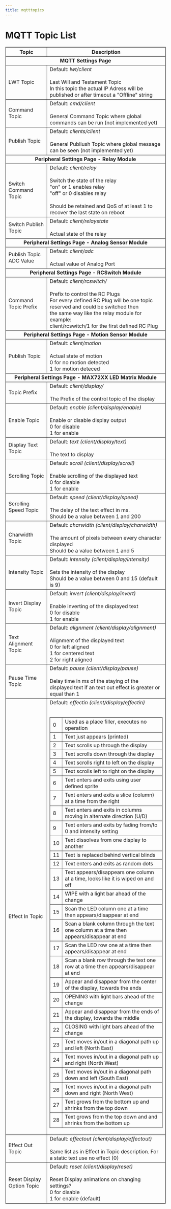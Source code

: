 ```yaml
---
title: mqtttopics
---
```

# MQTT Topic List
<table border="1" align="center" width="80%">
<tr><th>Topic</th><th>Description</th></tr>
<tr><td colspan="2"><center><b>MQTT Settings Page</b></center></td></tr>
<tr><td>LWT Topic</td><td>Default: <i>lwt/client</i><br><br>Last Will and Testament Topic<br>In this topic the actual IP Adress will be published or after timeout a "Offline" string</td></tr>
<tr><td>Command Topic</td><td>Default: <i>cmd/client</i><br><br>General Command Topic where global commands can be run (not implemented yet)</td></tr>
<tr><td>Publish Topic</td><td>Default: <i>clients/client</i><br><br>General Publiush Topic where global message can be seen (not implemented yet)</td></tr>
<tr><td colspan="2"><center><b>Peripheral Settings Page - Relay Module</b></center></td></tr>
<tr><td>Switch Command Topic</td><td>Default: <i>client/relay</i><br><br>Switch the state of the relay<br>"on" or 1 enables relay<br>"off" or 0 disables relay<br><br>Should be retained and QoS of at least 1 to recover the last state on reboot</td></tr>
<tr><td>Switch Publish Topic</td><td>Default: <i>client/relaystate</i><br><br>Actual state of the relay</td></tr>
<tr><td colspan="2"><center><b>Peripheral Settings Page - Analog Sensor Module</b></center></td></tr>
<tr><td>Publish Topic ADC Value</td><td>Default: <i>client/adc</i><br><br>Actual value of Analog Port</td></tr>
<tr><td colspan="2"><center><b>Peripheral Settings Page - RCSwitch Module</b></center></td></tr>
<tr><td>Command Topic Prefix</td><td>Default: <i>client/rcswitch/</i><br><br>Prefix to control the RC Plugs<br>For every defined RC Plug will be one topic reserved and could be switched then<br>the same way like the relay module for example:<br>client/rcswitch/1 for the first defined RC Plug</td></tr>
<tr><td colspan="2"><center><b>Peripheral Settings Page - Motion Sensor Module</b></center></td></tr>
<tr><td>Publish Topic</td><td>Default: <i>client/motion</i><br><br>Actual state of motion<br>0 for no motion detected<br>1 for motion deteced</td></tr>
<tr><td colspan="2"><center><b>Peripheral Settings Page - MAX72XX LED Matrix Module</b></center></td></tr>
<tr><td>Topic Prefix</td><td>Default: <i>client/display/</i><br><br>The Prefix of the control topic of the display</td></tr>
<tr><td>Enable Topic</td><td>Default: <i>enable (client/display/enable)</i><br><br>Enable or disable display output<br>0 for disable<br>1 for enable</td></tr>
<tr><td>Display Text Topic</td><td>Default: <i>text (client/display/text)</i><br><br>The text to display</td></tr>
<tr><td>Scrolling Topic</td><td>Default: <i>scroll (client/display/scroll)</i><br><br>Enable scrolling of the displayed text<br>0 for disable<br>1 for enable</td></tr>
<tr><td>Scrolling Speed Topic</td><td>Default: <i>speed (client/display/speed)</i><br><br>The delay of the text effect in ms.<br>Should be a value between 1 and 200</td></tr>
<tr><td>Charwidth Topic</td><td>Default: <i>charwidth (client/display/charwidth)</i><br><br>The amount of pixels between every character displayed<br>Should be a value between 1 and 5</td></tr>
<tr><td>Intensity Topic</td><td>Default: <i>intensity (client/display/intensity)</i><br><br>Sets the intensity of the display<br>Should be a value between 0 and 15 (default is 9)</td></tr>
<tr><td>Invert Display Topic</td><td>Default: <i>invert (client/display/invert)</i><br><br>Enable inverting of the displayed text<br>0 for disable<br>1 for enable</td></tr>
<tr><td>Text Alignment Topic</td><td>Default: <i>alignment (client/display/alignment)</i><br><br>Alignment of the displayed text<br>0 for left aligned<br>1 for centered text<br>2 for right aligned</td></tr>
<tr><td>Pause Time Topic</td><td>Default: <i>pause (client/display/pause)</i><br><br>Delay time in ms of the staying of the displayed text if an text out effect is greater or equal than 1</td></tr>
<tr><td>Effect In Topic</td><td>Default: <i> effectin (client/display/effectin)</i><br><br>
<table border="1">
<tr><td>0</td><td>Used as a place filler, executes no operation</td></tr>
<tr><td>1</td><td>Text just appears (printed)</td></tr>
<tr><td>2</td><td>Text scrolls up through the display</td></tr>
<tr><td>3</td><td>Text scrolls down through the display</td></tr>
<tr><td>4</td><td>Text scrolls right to left on the display</td></tr>
<tr><td>5</td><td>Text scrolls left to right on the display</td></tr>
<tr><td>6</td><td>Text enters and exits using user defined sprite</td></tr>
<tr><td>7</td><td>Text enters and exits a slice (column) at a time from the right</td></tr>
<tr><td>8</td><td>Text enters and exits in columns moving in alternate direction (U/D)</td></tr>
<tr><td>9</td><td> Text enters and exits by fading from/to 0 and intensity setting</td></tr>
<tr><td>10</td><td>Text dissolves from one display to another</td></tr>
<tr><td>11</td><td>Text is replaced behind vertical blinds</td></tr>
<tr><td>12</td><td>Text enters and exits as random dots</td></tr>
<tr><td>13</td><td>Text appears/disappears one column at a time, looks like it is wiped on and off</td></tr>
<tr><td>14</td><td>WIPE with a light bar ahead of the change</td></tr>
<tr><td>15</td><td>Scan the LED column one at a time then appears/disappear at end</td></tr>
<tr><td>16</td><td>Scan a blank column through the text one column at a time then appears/disappear at end</td></tr>
<tr><td>17</td><td>Scan the LED row one at a time then appears/disappear at end</td></tr>
<tr><td>18</td><td>Scan a blank row through the text one row at a time then appears/disappear at end</td></tr>
<tr><td>19</td><td>Appear and disappear from the center of the display, towards the ends</td></tr>
<tr><td>20</td><td>OPENING with light bars ahead of the change</td></tr>
<tr><td>21</td><td>Appear and disappear from the ends of the display, towards the middle</td></tr>
<tr><td>22</td><td>CLOSING with light bars ahead of the change</td></tr>
<tr><td>23</td><td>Text moves in/out in a diagonal path up and left (North East)</td></tr>
<tr><td>24</td><td>Text moves in/out in a diagonal path up and right (North West)</td></tr>
<tr><td>25</td><td>Text moves in/out in a diagonal path down and left (South East)</td></tr>
<tr><td>26</td><td>Text moves in/out in a diagonal path down and right (North West)</td></tr>
<tr><td>27</td><td>Text grows from the bottom up and shrinks from the top down</td></tr>
<tr><td>28</td><td>Text grows from the top down and and shrinks from the bottom up</td></tr>
</table></td></tr>
<tr><td>Effect Out Topic</td><td>Default: <i>effectout (client/display/effectout)</i><br><br>Same list as in Effect in Topic description. For a static text use no effect (0)</td></tr>
<tr><td>Reset Display Option Topic</td><td>Default: <i>reset (client/display/reset)</i><br><br>Reset Display animations on changing settings?<br>0 for disable<br>1 for enable (default)</td></tr>
</table>